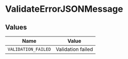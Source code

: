 # ValidateErrorJSONMessage


## Values

| Name                | Value               |
| ------------------- | ------------------- |
| `VALIDATION_FAILED` | Validation failed   |